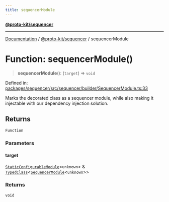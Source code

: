 ```yaml
---
title: sequencerModule
---
```


[**@proto-kit/sequencer**](../README.md)

***

[Documentation](../../../README.md) / [@proto-kit/sequencer](../README.md) / sequencerModule

# Function: sequencerModule()

> **sequencerModule**(): (`target`) => `void`

Defined in: [packages/sequencer/src/sequencer/builder/SequencerModule.ts:33](https://github.com/proto-kit/framework/blob/28efa802e3737fc3b77339148b307ef7246f3ef1/packages/sequencer/src/sequencer/builder/SequencerModule.ts#L33)

Marks the decorated class as a sequencer module, while also
making it injectable with our dependency injection solution.

## Returns

`Function`

### Parameters

#### target

[`StaticConfigurableModule`](../../common/interfaces/StaticConfigurableModule.md)\<`unknown`\> & [`TypedClass`](../type-aliases/TypedClass.md)\<[`SequencerModule`](../classes/SequencerModule.md)\<`unknown`\>\>

### Returns

`void`
